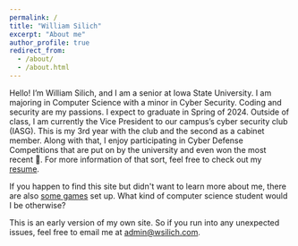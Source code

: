 ```yaml
---
permalink: /
title: "William Silich"
excerpt: "About me"
author_profile: true
redirect_from: 
  - /about/
  - /about.html
---
```


Hello! I’m William Silich, and I am a senior at Iowa State University. I am majoring in Computer Science with a minor in Cyber Security. Coding and security are my passions. I expect to graduate in Spring of 2024. Outside of class, I am currently the Vice President to our campus’s cyber security club (IASG). This is my 3rd year with the club and the second as a cabinet member. Along with that, I enjoy participating in Cyber Defense Competitions that are put on by the university and even won the most recent 🎉. For more information of that sort, feel free to check out my [resume](/resume/).

If you happen to find this site but didn't want to learn more about me, there are also [some games](/games/stocks/stoinks.html) set up. What kind of computer science student would I be otherwise?

This is an early version of my own site. So if you run into any unexpected issues, feel free to email me at [admin@wsilich.com](mailto:admin@wsilich.com).
